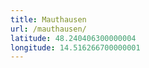 ```yaml
---
title: Mauthausen
url: /mauthausen/
latitude: 48.240406300000004
longitude: 14.516266700000001
---
```

